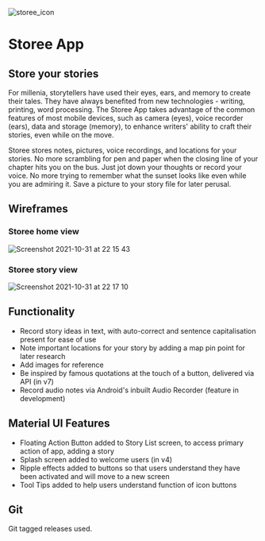 ![storee_icon](https://user-images.githubusercontent.com/59654922/137646400-459bd1cb-8e5e-4f1e-a9bb-77d153af6a64.png)

# Storee App

## Store your stories

For millenia, storytellers have used their eyes, ears, and memory to create their tales. They have always benefited from new technologies - writing, printing, word processing. The Storee App takes advantage of the common features of most mobile devices, such as camera (eyes), voice recorder (ears), data and storage (memory), to enhance writers' ability to craft their stories, even while on the move.


Storee stores notes, pictures, voice recordings, and locations for your stories. No more scrambling for pen and paper when the closing line of your chapter hits you on the bus. Just jot down your thoughts or record your voice. No more trying to remember what the sunset looks like even while you are admiring it. Save a picture to your story file for later perusal.

## Wireframes
### Storee home view
![Screenshot 2021-10-31 at 22 15 43](https://user-images.githubusercontent.com/59654922/139603758-fedd51dc-5ea6-4530-b18f-bd62d765453c.png)

### Storee story view
![Screenshot 2021-10-31 at 22 17 10](https://user-images.githubusercontent.com/59654922/139603764-315ae203-2f4e-4188-a9fa-bb93b15db234.png)

## Functionality
- Record story ideas in text, with auto-correct and sentence capitalisation present for ease of use
- Note important locations for your story by adding a map pin point for later research
- Add images for reference
- Be inspired by famous quotations at the touch of a button, delivered via API (in v7)
- Record audio notes via Android's inbuilt Audio Recorder (feature in development)

## Material UI Features
- Floating Action Button added to Story List screen, to access primary action of app, adding a story
- Splash screen added to welcome users (in v4)
- Ripple effects added to buttons so that users understand they have been activated and will move to a new screen
- Tool Tips added to help users understand function of icon buttons

## Git
Git tagged releases used. 







